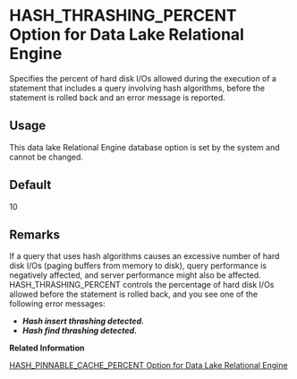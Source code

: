 <!-- loioa638259c84f210159846ce8b3b1237ec -->

# HASH\_THRASHING\_PERCENT Option for Data Lake Relational Engine

Specifies the percent of hard disk I/Os allowed during the execution of a statement that includes a query involving hash algorithms, before the statement is rolled back and an error message is reported.



<a name="loioa638259c84f210159846ce8b3b1237ec__section_rv2_mvs_swb"/>

## Usage

This data lake Relational Engine database option is set by the system and cannot be changed.



<a name="loioa638259c84f210159846ce8b3b1237ec__iq_refso_583"/>

## Default

10



<a name="loioa638259c84f210159846ce8b3b1237ec__iq_refso_585"/>

## Remarks

If a query that uses hash algorithms causes an excessive number of hard disk I/Os \(paging buffers from memory to disk\), query performance is negatively affected, and server performance might also be affected. HASH\_THRASHING\_PERCENT controls the percentage of hard disk I/Os allowed before the statement is rolled back, and you see one of the following error messages:

-   ***Hash insert thrashing detected.***
-   ***Hash find thrashing detected.***

**Related Information**  


[HASH\_PINNABLE\_CACHE\_PERCENT Option for Data Lake Relational Engine](hash-pinnable-cache-percent-option-for-data-lake-relational-engine-a637f5a.md "Controls the maximum percentage of a user’s temp memory that a hash object can pin.")

